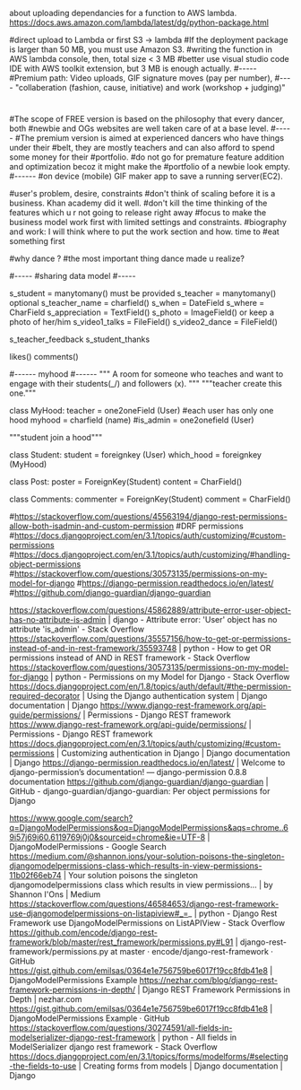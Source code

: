 about uploading dependancies for a function to AWS lambda.
https://docs.aws.amazon.com/lambda/latest/dg/python-package.html


#direct upload to Lambda or first S3 -> lambda
#If the deployment package is larger than 50 MB, you must use Amazon S3.
#writing the function in AWS lambda console, then, total size < 3 MB
#better use visual studio code IDE with AWS toolkit extension, but 3 MB is enough actually.
#-----
#Premium path: Video uploads, GIF signature moves (pay per number),
#---- "collaberation (fashion, cause, initiative) and work (workshop + judging)" 
#
#The scope of FREE version is based on the philosophy that every dancer, both
#newbie and OGs websites are well taken care of at a base level.
#-----
#The premium version is aimed at experienced dancers who have things under their
#belt, they are mostly teachers and can also afford to spend some money for their
#portfolio.
#do not go for premature feature addition and optimization becoz it might make the 
#portfolio of a newbie look empty.
#------
#on device (mobile) GIF maker app to save a running server(EC2).


#user's problem, desire, constraints
#don't think of scaling before it is a business. Khan academy did it well.
#don't kill the time thinking of the features which u r not going to release right away
#focus to make the business model work first with limited settings and constraints.
#biography and work: I will think where to put the work section and how. time to #eat something first



#why dance ? 
#the most important thing dance made u realize?


#-----
#sharing data model
#-----

s_student = manytomany() must be provided
s_teacher = manytomany() optional
s_teacher_name = charfield()
s_when = DateField
s_where = CharField
s_appreciation = TextField()
s_photo = ImageField() or keep a photo of her/him
s_video1_talks = FileField()
s_video2_dance = FileField()

s_teacher_feedback
s_student_thanks

likes()
comments()

#------
myhood
#------
"""
A room for someone who teaches and want to engage with their students(_/) and followers (x).
"""
"""teacher create this one."""

class MyHood:
    teacher = one2oneField (User)  #each user has only one hood
    myhood = charfield (name)
    #is_admin = one2onefield (User)

"""student join a hood"""

class Student:
    student = foreignkey (User)
    which_hood = foreignkey (MyHood)

class Post:
   poster = ForeignKey(Student) 
   content = CharField()

class Comments:
    commenter = ForeignKey(Student)
    comment = CharField()

#https://stackoverflow.com/questions/45563194/django-rest-permissions-allow-both-isadmin-and-custom-permission
#DRF permissions
#https://docs.djangoproject.com/en/3.1/topics/auth/customizing/#custom-permissions
#https://docs.djangoproject.com/en/3.1/topics/auth/customizing/#handling-object-permissions
#https://stackoverflow.com/questions/30573135/permissions-on-my-model-for-django
#https://django-permission.readthedocs.io/en/latest/
#https://github.com/django-guardian/django-guardian

https://stackoverflow.com/questions/45862889/attribute-error-user-object-has-no-attribute-is-admin | django - Attribute error: 'User' object has no attribute 'is_admin' - Stack Overflow
https://stackoverflow.com/questions/35557156/how-to-get-or-permissions-instead-of-and-in-rest-framework/35593748 | python - How to get OR permissions instead of AND in REST framework - Stack Overflow
https://stackoverflow.com/questions/30573135/permissions-on-my-model-for-django | python - Permissions on my Model for Django - Stack Overflow
https://docs.djangoproject.com/en/1.8/topics/auth/default/#the-permission-required-decorator | Using the Django authentication system | Django documentation | Django
https://www.django-rest-framework.org/api-guide/permissions/ | Permissions - Django REST framework
https://www.django-rest-framework.org/api-guide/permissions/ | Permissions - Django REST framework
https://docs.djangoproject.com/en/3.1/topics/auth/customizing/#custom-permissions | Customizing authentication in Django | Django documentation | Django
https://django-permission.readthedocs.io/en/latest/ | Welcome to django-permission’s documentation! — django-permission 0.8.8 documentation
https://github.com/django-guardian/django-guardian | GitHub - django-guardian/django-guardian: Per object permissions for Django

https://www.google.com/search?q=DjangoModelPermissions&oq=DjangoModelPermissions&aqs=chrome..69i57j69i60.6119769j0j0&sourceid=chrome&ie=UTF-8 | DjangoModelPermissions - Google Search
https://medium.com/@shannon.ions/your-solution-poisons-the-singleton-djangomodelpermissions-class-which-results-in-view-permissions-11b02f66eb74 | Your solution poisons the singleton djangomodelpermissions class which results in view permissions… | by Shannon I'Ons | Medium
https://stackoverflow.com/questions/46584653/django-rest-framework-use-djangomodelpermissions-on-listapiview#_=_ | python - Django Rest Framework use DjangoModelPermissions on ListAPIView - Stack Overflow
https://github.com/encode/django-rest-framework/blob/master/rest_framework/permissions.py#L91 | django-rest-framework/permissions.py at master · encode/django-rest-framework · GitHub
https://gist.github.com/emilsas/0364e1e756759be6017f19cc8fdb41e8 | DjangoModelPermissions Example
https://nezhar.com/blog/django-rest-framework-permissions-in-depth/ | Django REST Framework Permissions in Depth | nezhar.com
https://gist.github.com/emilsas/0364e1e756759be6017f19cc8fdb41e8 | DjangoModelPermissions Example · GitHub
https://stackoverflow.com/questions/30274591/all-fields-in-modelserializer-django-rest-framework | python - All fields in ModelSerializer django rest framework - Stack Overflow
https://docs.djangoproject.com/en/3.1/topics/forms/modelforms/#selecting-the-fields-to-use | Creating forms from models | Django documentation | Django








